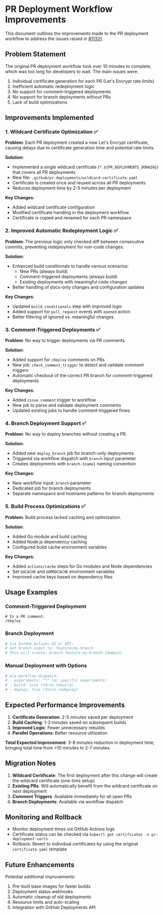 # PR Deployment Workflow Improvements

This document outlines the improvements made to the PR deployment workflow to address the issues raised in [#11331](https://github.com/coder/coder/issues/11331).

## Problem Statement

The original PR deployment workflow took over 10 minutes to complete, which was too long for developers to wait. The main issues were:

1. Individual certificate generation for each PR (Let's Encrypt rate limits)
2. Inefficient automatic redeployment logic
3. No support for comment-triggered deployments
4. No support for branch deployments without PRs
5. Lack of build optimizations

## Improvements Implemented

### 1. Wildcard Certificate Optimization ✅

**Problem**: Each PR deployment created a new Let's Encrypt certificate, causing delays due to certificate generation time and potential rate limits.

**Solution**: 
- Implemented a single wildcard certificate (`*.${PR_DEPLOYMENTS_DOMAIN}`) that covers all PR deployments
- New file: `.github/pr-deployments/wildcard-certificate.yaml`
- Certificate is created once and reused across all PR deployments
- Reduces deployment time by 2-5 minutes per deployment

**Key Changes**:
- Added wildcard certificate configuration
- Modified certificate handling in the deployment workflow
- Certificate is copied and renamed for each PR namespace

### 2. Improved Automatic Redeployment Logic ✅

**Problem**: The previous logic only checked diff between consecutive commits, preventing redeployment for non-code changes.

**Solution**:
- Enhanced build conditionals to handle various scenarios:
  - New PRs (always build)
  - Comment-triggered deployments (always build)
  - Existing deployments with meaningful code changes
- Better handling of docs-only changes and configuration updates

**Key Changes**:
- Updated `build_conditionals` step with improved logic
- Added support for `pull_request` events with `opened` action
- Better filtering of ignored vs. meaningful changes

### 3. Comment-Triggered Deployments ✅

**Problem**: No way to trigger deployments via PR comments.

**Solution**:
- Added support for `/deploy` comments on PRs
- New job: `check_comment_trigger` to detect and validate comment triggers
- Automatic checkout of the correct PR branch for comment-triggered deployments

**Key Changes**:
- Added `issue_comment` trigger to workflow
- New job to parse and validate deployment comments
- Updated existing jobs to handle comment-triggered flows

### 4. Branch Deployment Support ✅

**Problem**: No way to deploy branches without creating a PR.

**Solution**:
- Added new `deploy_branch` job for branch-only deployments
- Triggered via workflow dispatch with `branch` input parameter
- Creates deployments with `branch-{name}` naming convention

**Key Changes**:
- New workflow input: `branch` parameter
- Dedicated job for branch deployments
- Separate namespace and hostname patterns for branch deployments

### 5. Build Process Optimizations ✅

**Problem**: Build process lacked caching and optimization.

**Solution**:
- Added Go module and build caching
- Added Node.js dependency caching
- Configured build cache environment variables

**Key Changes**:
- Added `actions/cache` steps for Go modules and Node dependencies
- Set `GOCACHE` and `GOMODCACHE` environment variables
- Improved cache keys based on dependency files

## Usage Examples

### Comment-Triggered Deployment
```
# In a PR comment:
/deploy
```

### Branch Deployment
```bash
# Via GitHub Actions UI or API:
# Set branch input to: feature/my-branch
# This will create: branch-feature-my-branch.{domain}
```

### Manual Deployment with Options

```bash
# Via workflow dispatch:
# - experiments: "*" (or specific experiments)
# - build: true (force rebuild)
# - deploy: true (force redeploy)
```

## Expected Performance Improvements

1. **Certificate Generation**: 2-5 minutes saved per deployment
2. **Build Caching**: 1-3 minutes saved on subsequent builds
3. **Improved Logic**: Fewer unnecessary rebuilds
4. **Parallel Operations**: Better resource utilization

**Total Expected Improvement**: 3-8 minutes reduction in deployment time, bringing total time from >10 minutes to 2-7 minutes.

## Migration Notes

1. **Wildcard Certificate**: The first deployment after this change will create the wildcard certificate (one-time setup)
2. **Existing PRs**: Will automatically benefit from the wildcard certificate on next deployment
3. **Comment Triggers**: Available immediately for all open PRs
4. **Branch Deployments**: Available via workflow dispatch

## Monitoring and Rollback

- Monitor deployment times via GitHub Actions logs
- Certificate status can be checked via `kubectl get certificates -n pr-deployment-certs`
- Rollback: Revert to individual certificates by using the original `certificate.yaml` template

## Future Enhancements

Potential additional improvements:

1. Pre-built base images for faster builds
2. Deployment status webhooks
3. Automatic cleanup of old deployments
4. Resource limits and auto-scaling
5. Integration with GitHub Deployments API

